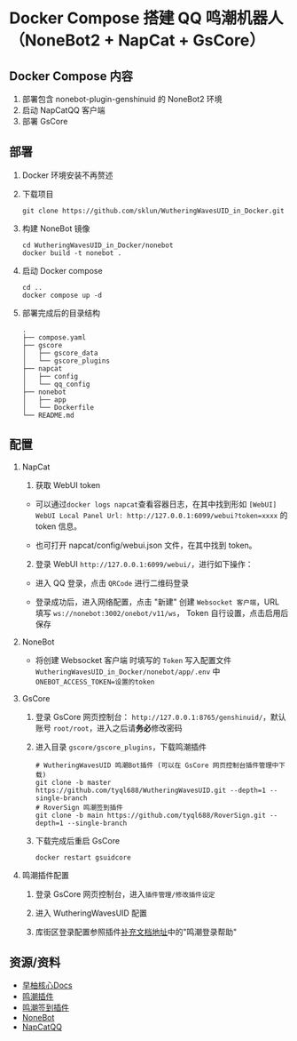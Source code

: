 # Docker Compose 搭建 QQ 鸣潮机器人（NoneBot2 + NapCat + GsCore）

## Docker Compose 内容

1. 部署包含 nonebot-plugin-genshinuid 的 NoneBot2 环境
2. 启动 NapCatQQ 客户端
3. 部署 GsCore



## 部署

1. Docker 环境安装不再赘述

2. 下载项目

   ```shell
   git clone https://github.com/sklun/WutheringWavesUID_in_Docker.git
   ```

3. 构建 NoneBot 镜像

   ```shell
   cd WutheringWavesUID_in_Docker/nonebot
   docker build -t nonebot . 
   ```

4. 启动 Docker compose

   ```shell
   cd ..
   docker compose up -d
   ```

5. 部署完成后的目录结构

   ```shell
   .
   ├── compose.yaml
   ├── gscore
   │   ├── gscore_data
   │   └── gscore_plugins
   ├── napcat
   │   ├── config
   │   └── qq_config
   ├── nonebot
   │   ├── app
   │   └── Dockerfile
   └── README.md
   ```

   

## 配置

1. NapCat 

   1. 获取 WebUI token

   - 可以通过`docker logs napcat`查看容器日志，在其中找到形如 `[WebUI] WebUI Local Panel Url: http://127.0.0.1:6099/webui?token=xxxx` 的 token 信息。

   - 也可打开 napcat/config/webui.json 文件，在其中找到 token。

   2. 登录 WebUI `http://127.0.0.1:6099/webui/`，进行如下操作：

   - 进入 QQ 登录，点击 `QRCode` 进行二维码登录

   - 登录成功后，进入网络配置，点击 "新建" 创建 `Websocket 客户端`，URL 填写 `ws://nonebot:3002/onebot/v11/ws`， Token 自行设置，点击启用后保存

2. NoneBot

   - 将创建 Websocket 客户端 时填写的 `Token` 写入配置文件 `WutheringWavesUID_in_Docker/nonebot/app/.env` 中 `ONEBOT_ACCESS_TOKEN=设置的token`

3. GsCore

   1. 登录 GsCore 网页控制台： `http://127.0.0.1:8765/genshinuid/`，默认账号 `root/root`，进入之后请**务必**修改密码

   2. 进入目录 `gscore/gscore_plugins`，下载鸣潮插件

      ```shell
      # WutheringWavesUID 鸣潮Bot插件 (可以在 GsCore 网页控制台插件管理中下载)
      git clone -b master https://github.com/tyql688/WutheringWavesUID.git --depth=1 --single-branch
      # RoverSign 鸣潮签到插件
      git clone -b main https://github.com/tyql688/RoverSign.git --depth=1 --single-branch
      ```

   3. 下载完成后重启 GsCore

      ```shell
      docker restart gsuidcore
      ```

4. 鸣潮插件配置

   1. 登录 GsCore 网页控制台，进入`插件管理/修改插件设定`
   2. 进入 WutheringWavesUID 配置

   3. 库街区登录配置参照插件[补充文档地址](https://wiki.wavesuid.top/)中的"鸣潮登录帮助"

 

## 资源/资料

- [早柚核心Docs](https://docs.sayu-bot.com/)
- [鸣潮插件](https://github.com/tyql688/WutheringWavesUID)
- [鸣潮签到插件](https://github.com/tyql688/RoverSign)
- [NoneBot](https://nonebot.dev/)
- [NapCatQQ](https://napneko.github.io/)

